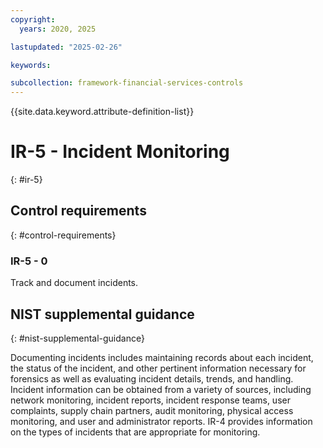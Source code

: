 ```yaml
---
copyright:
  years: 2020, 2025

lastupdated: "2025-02-26"

keywords:

subcollection: framework-financial-services-controls
---
```


{{site.data.keyword.attribute-definition-list}}

# IR-5 - Incident Monitoring
{: #ir-5}

## Control requirements
{: #control-requirements}



### IR-5 - 0


Track and document incidents.












## NIST supplemental guidance
{: #nist-supplemental-guidance}

Documenting incidents includes maintaining records about each incident, the status of the incident, and other pertinent information necessary for forensics as well as evaluating incident details, trends, and handling. Incident information can be obtained from a variety of sources, including network monitoring, incident reports, incident response teams, user complaints, supply chain partners, audit monitoring, physical access monitoring, and user and administrator reports. IR-4 provides information on the types of incidents that are appropriate for monitoring.
